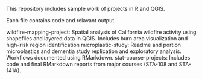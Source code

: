 This repository includes sample work of projects in R and QGIS.

Each file contains code and relavant output.

wildfire-mapping-project:
Spatial analysis of California wildfire activity using shapefiles and layered data in QGIS. Includes burn area visualization and high-risk region identification
microplastic-study:
Readme and portion microplastics and dementia study replication and exploratory analysis. Workflows documented using RMarkdown.
stat-course-projects:
Includes code and final RMarkdown reports from major courses (STA-108 and STA-141A).
